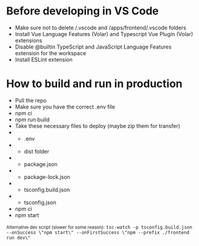 # Before developing in VS Code
- Make sure not to delete /.vscode and /apps/frontend/.vscode folders
- Install Vue Language Features (Volar) and Typescript Vue Plugin (Volar) extensions
- Disable @builtin TypeScript and JavaScript Language Features extension for the workspace
- Install ESLint extension
# How to build and run in production
- Pull the repo
- Make sure you have the correct .env file 
- npm ci
- npm run build
- Take these necessary files to deploy (maybe zip them for transfer)
- - .env
- - dist folder
- - package.json
- - package-lock.json
- - tsconfig.build.json
- - tsconfig.json
- npm ci
- npm start

<small>Alternative dev script (slower for some reason):</small>
`tsc-watch -p tsconfig.build.json --onSuccess \"npm start\" --onFirstSuccess \"npm --prefix ./frontend run dev\"`